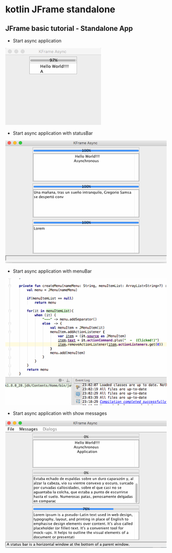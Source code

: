 # kotlin JFrame standalone

## JFrame basic tutorial - Standalone App

* Start async application

![](https://github.com/kotlin-es/kotlin-JFrame-standalone/blob/master/start-async-application/src/main/resources/KFrame-async.gif)

* Start async application with statusBar

![](https://github.com/kotlin-es/kotlin-JFrame-standalone/blob/master/start-async-statusBar-application/src/main/resources/KFrame-async-statusBar.gif)

* Start async application with menuBar

![](https://github.com/kotlin-es/kotlin-JFrame-standalone/blob/master/start-async-menuBar-application/src/main/resources/KFrame-async-menuBar.gif)

* Start async application with show messages

![](https://github.com/kotlin-es/kotlin-JFrame-standalone/blob/master/start-async-message-application/src/main/resources/KFrame-async-message.gif)
